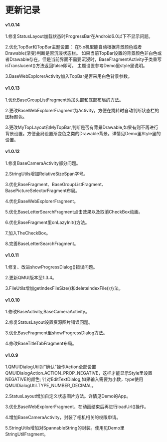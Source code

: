 # 更新记录
#### v1.0.14

1.修复StatusLayout加载状态时ProgressBar在Android6.0以下不显示问题。

2.优化TopBar和TopBar主题设置：
  在5.x机型能自动根据背景颜色或者Drawable(渐变)判断是否沉浸状态栏。
  如果当前TopBar设置的背景颜色非白色或者Drawable存在，但是当前界面不需要沉浸时，BaseFragmentActivity子类重写isTranslucent()方法返回false即可。
  主题设置参考Demo里style里说明。

3.BaseWebExplorerActivity加入TopBar是否采用白色背景参数。

#### v1.0.13

1.优化BaseGroupListFragment添加头部和底部布局的方法。

2.更改BaseWebExplorerFragment为Activity，方便在跳转时自动判断状态栏的图标颜色。

3.更改MyTopLayout和MyTopBar,判断是否有背景Drawable,如果有则不再进行背景设置。方便全局设置渐变色之类的Drawable背景。详情见Demo里Style里的设置。

#### v1.0.12

1.修复BaseCameraActivity部分问题。

2.StringUtils增加RelativeSizeSpan字号。

3.优化BaseFragment、BaseGroupListFragment、BasePictureSelectorFragment布局。

4.优化BaseWebExplorerFragment。

5.优化BaseLetterSearchFragment点击效果以及取消CheckBox动画。

6.优化BaseFragment里onLazyInit()方法。

7.加入TheCheckBox。

8.完善BaseLetterSearchFragment。

#### v1.0.11

1.修复、改进showProgressDialog()错误问题。

2.更新QMUI版本至1.3.4。

3.FileUtils增加getIndexFileSize()和deleteIndexFile()方法。

#### v1.0.10
1.修改BaseActivity,BaseCameraActivity。

2.修复StatusLayout设置资源图片错误问题。

3.优化BaseFragment里showProgressDialog方法。

4.修改BaseTitleTabFragment布局。

#### v1.0.9

1.QMUIDialogUtil对"确认"操作Action全部设置QMUIDialogAction.ACTION_PROP_NEGATIVE，这样才能显示Style里设置NEGATIVE的颜色;
  针对EditTextDialog,如果输入需要为小数，type使用QMUIDialogUtil.TYPE_NUMBER_DECIMAL。

2.StatusLayout增加自定义状态图片方法。详情见Demo的App。

3.优化BaseWebExplorerFragment，在动画结束后再进行loadUrl()操作。

4.增加BaseCameraActivity，封装了相机相关的权限申请。

5.StringUtils增加对SpannableString的封装。使用见Demo里StringUtilFragment。